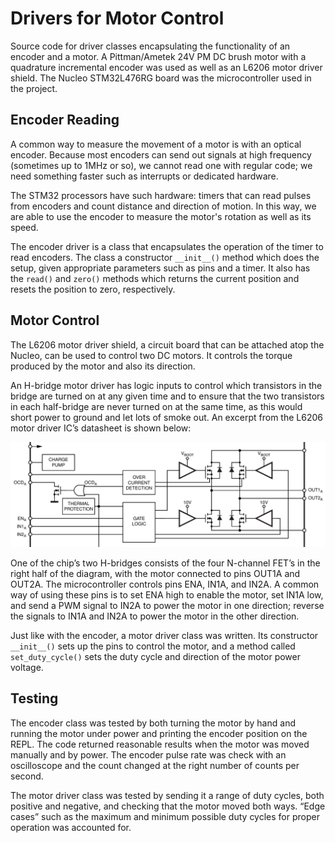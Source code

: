 # Drivers for Motor Control
 Source code for driver classes encapsulating the functionality of an encoder and a motor. A Pittman/Ametek 24V PM DC brush motor with a quadrature incremental encoder was used as well as an L6206 motor driver shield. The Nucleo STM32L476RG board was the microcontroller used in the project.
 
 ## Encoder Reading
 
 A common way to measure the movement of a motor is with an optical encoder. Because most encoders can send out signals at high frequency (sometimes up to 1MHz or so), we cannot read one with regular code; we need something faster such as interrupts or dedicated hardware.
 
 The STM32 processors have such hardware: timers that can read pulses from encoders and count distance and direction of motion. In this way, we are able to use the encoder to measure the motor's rotation as well as its speed.
 
 The encoder driver is a class that encapsulates the operation of the timer to read encoders. The class a constructor `__init__()` method which does the setup, given appropriate parameters such as pins and a timer. It also has the `read()` and `zero()` methods which returns the current position and resets the position to zero, respectively.
  
 ## Motor Control
 
 The L6206 motor driver shield, a circuit board that can be attached atop the Nucleo, can be used to control two DC motors. It controls the torque produced by the motor and also its direction.
 
 An H-bridge motor driver has logic inputs to control which transistors in the bridge are turned on at any given time and to ensure that the two transistors in each half-bridge are never turned on at the same time, as this would short power to ground and let lots of smoke out. An excerpt from the L6206 motor driver IC’s datasheet is shown below:
 
 ![H-Bridge-Logic](https://github.com/jdlu97/Drivers-for-Motor-Control/blob/main/img/h_bridge_logic.png?raw=true)

 One of the chip’s two H-bridges consists of the four N-channel FET’s in the right half of the diagram, with the motor connected to pins OUT1A and OUT2A. The microcontroller controls pins ENA, IN1A, and IN2A. A common way of using these pins is to set ENA high to enable the motor, set IN1A low, and send a PWM signal to IN2A to power the motor in one direction; reverse the signals to IN1A and IN2A to power the motor in the other direction.
 
 Just like with the encoder, a motor driver class was written. Its constructor `__init__()` sets up the pins to control the motor, and a method called `set_duty_cycle()` sets the duty cycle and direction of the motor power voltage.
 
 ## Testing
 
 The encoder class was tested by both turning the motor by hand and running the motor under power and printing the encoder position on the REPL. The code returned reasonable results when the motor was moved manually and by power. The encoder pulse rate was check with an oscilloscope and the count changed at the right number of counts per second.
 
 The motor driver class was tested by sending it a range of duty cycles, both positive and negative, and checking that the motor moved both ways. “Edge cases” such as the maximum and minimum possible duty cycles for proper operation was accounted for.